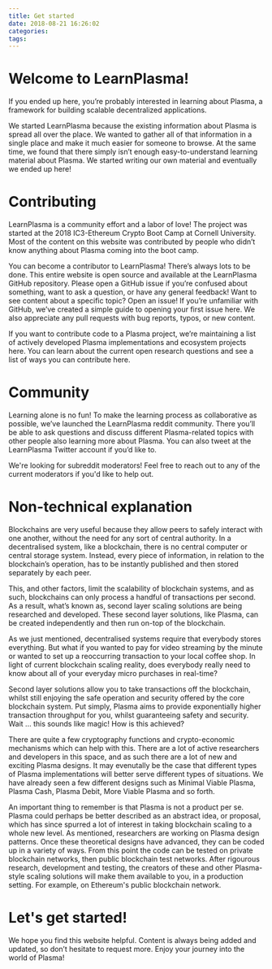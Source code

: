 ```yaml
---
title: Get started
date: 2018-08-21 16:26:02
categories:
tags:
---
```


<!-- toc -->

# Welcome to LearnPlasma!

If you ended up here, you’re probably interested in learning about Plasma, a framework for building scalable decentralized applications.

We started LearnPlasma because the existing information about Plasma is spread all over the place. We wanted to gather all of that information in a single place and make it much easier for someone to browse. At the same time, we found that there simply isn’t enough easy-to-understand learning material about Plasma. We started writing our own material and eventually we ended up here!

# Contributing

LearnPlasma is a community effort and a labor of love! The project was started at the 2018 IC3-Ethereum Crypto Boot Camp at Cornell University. Most of the content on this website was contributed by people who didn’t know anything about Plasma coming into the boot camp.

You can become a contributor to LearnPlasma! There’s always lots to be done. This entire website is open source and available at the LearnPlasma GitHub repository. Please open a GitHub issue if you’re confused about something, want to ask a question, or have any general feedback! Want to see content about a specific topic? Open an issue! If you’re unfamiliar with GitHub, we’ve created a simple guide to opening your first issue here. We also appreciate any pull requests with bug reports, typos, or new content.

If you want to contribute code to a Plasma project, we’re maintaining a list of actively developed Plasma implementations and ecosystem projects here. You can learn about the current open research questions and see a list of ways you can contribute here.

# Community
Learning alone is no fun! To make the learning process as collaborative as possible, we’ve launched the LearnPlasma reddit community. There you’ll be able to ask questions and discuss different Plasma-related topics with other people also learning more about Plasma. You can also tweet at the LearnPlasma Twitter account if you’d like to.

We're looking for subreddit moderators! Feel free to reach out to any of the current moderators if you'd like to help out.

# Non-technical explanation

Blockchains are very useful because they allow peers to safely interact with one another, without the need for any sort of central authority. In a decentralised system, like a blockchain, there is no central computer or central storage system. Instead, every piece of information, in relation to the blockchain’s operation, has to be instantly published and then stored separately by each peer.

This, and other factors, limit the scalability of blockchain systems, and as such, blockchains can only process a handful of transactions per second. As a result, what’s known as, second layer scaling solutions are being researched and developed. These second layer solutions, like Plasma, can be created independently and then run on-top of the blockchain.

As we just mentioned, decentralised systems require that everybody stores everything. But what if you wanted to pay for video streaming by the minute or wanted to set up a reoccurring transaction to your local coffee shop. In light of current blockchain scaling reality, does everybody really need to know about all of your everyday micro purchases in real-time?

Second layer solutions allow you to take transactions off the blockchain, whilst still enjoying the safe operation and security offered by the core blockchain system. Put simply, Plasma aims to provide exponentially higher transaction throughput for you, whilst guaranteeing safety and security. Wait ... this sounds like magic! How is this achieved?

There are quite a few cryptography functions and crypto-economic mechanisms which can help with this. There are a lot of active researchers and developers in this space, and as such there are a lot of new and exciting Plasma designs. It may evenutally be the case that different types of Plasma implementations will better serve different types of situations. We have already seen a few different designs such as Minimal Viable Plasma, Plasma Cash, Plasma Debit, More Viable Plasma and so forth.

An important thing to remember is that Plasma is not a product per se. Plasma could perhaps be better described as an abstract idea, or proposal, which has since spurred a lot of interest in taking blockchain scaling to a whole new level. As mentioned, researchers are working on Plasma design patterns. Once these theoretical designs have advanced, they can be coded up in a variety of ways. From this point the code can be tested on private blockchain networks, then public blockchain test networks. After rigourous research, development and testing, the creators of these and other Plasma-style scaling solutions will make them available to you, in a production setting. For example, on Ethereum's public blockchain network.

# Let's get started!

We hope you find this website helpful. Content is always being added and updated, so don’t hesitate to request more. Enjoy your journey into the world of Plasma!
